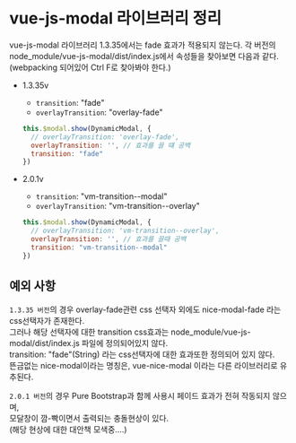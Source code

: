 # vue-js-modal 라이브러리 정리

vue-js-modal 라이브러리 1.3.35에서는 fade 효과가 적용되지 않는다.
각 버전의 node_module/vue-js-modal/dist/index.js에서 속성들을 찾아보면 다음과 같다.  
(webpacking 되어있어 Ctrl F로 찾아봐야 한다.)

- 1.3.35v
  - `transition`: "fade"
  - `overlayTransition`: "overlay-fade"
  ```js
  this.$modal.show(DynamicModal, {
    // overlayTransition: 'overlay-fade',
    overlayTransition: '', // 효과를 끌 떄 공백
    transition: "fade"
  })
  ```

- 2.0.1v
  - `transition`: "vm-transition--modal"
  - `overlayTransition`: "vm-transition--overlay"
  ```js
  this.$modal.show(DynamicModal, {
    // overlayTransition: 'vm-transition--overlay',
    overlayTransition: '', // 효과를 끌때 공백
    transition: "vm-transition--modal"
  })
  ```

## 예외 사항

`1.3.35 버전`의 경우 overlay-fade관련 css 선택자 외에도 nice-modal-fade 라는 css선택자가 존재한다.   
그러나 해당 선택자에 대한 transition css효과는 node_module/vue-js-modal/dist/index.js 파일에 정의되어있지 않다.  
transition: "fade"(String) 라는 css선택자에 대한 효과또한 정의되어 있지 않다.  
뜬금없는 nice-modal이라는 명칭은, vue-nice-modal 이라는 다른 라이브러리로 유추된다.  

`2.0.1 버전`의 경우 Pure Bootstrap과 함께 사용시 페이드 효과가 전혀 작동되지 않으며,  
모달창이 깜-빡이면서 출력되는 충돌현상이 있다.  
(해당 현상에 대한 대안책 모색중....)